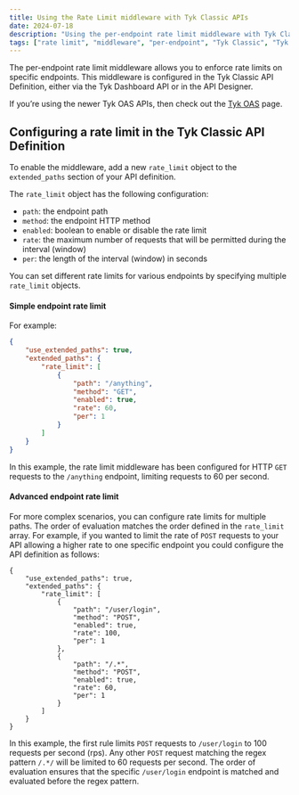 ```yaml
---
title: Using the Rate Limit middleware with Tyk Classic APIs
date: 2024-07-18
description: "Using the per-endpoint rate limit middleware with Tyk Classic APIs"
tags: ["rate limit", "middleware", "per-endpoint", "Tyk Classic", "Tyk Classic API"]
---
```


The per-endpoint rate limit middleware allows you to enforce rate limits
on specific endpoints. This middleware is configured in the Tyk Classic
API Definition, either via the Tyk Dashboard API or in the API Designer.

If you’re using the newer Tyk OAS APIs, then check out the [Tyk OAS](https://tyk.io/docs/product-stack/tyk-gateway/middleware/endpoint-rate-limit-oas/) page.
## Configuring a rate limit in the Tyk Classic API Definition

To enable the middleware, add a new `rate_limit` object to the `extended_paths` section of your API definition.

The `rate_limit` object has the following configuration:

- `path`: the endpoint path
- `method`: the endpoint HTTP method
- `enabled`: boolean to enable or disable the rate limit
- `rate`: the maximum number of requests that will be permitted during the interval (window)
- `per`: the length of the interval (window) in seconds

You can set different rate limits for various endpoints by specifying multiple `rate_limit` objects.

#### Simple endpoint rate limit

For example:

```json  {linenos=true, linenostart=1}
{
    "use_extended_paths": true,
    "extended_paths": {
        "rate_limit": [
            {
                "path": "/anything",
                "method": "GET",
                "enabled": true,
                "rate": 60,
                "per": 1
            }
        ]
    }
}
```

In this example, the rate limit middleware has been configured for HTTP
`GET` requests to the `/anything` endpoint, limiting requests to 60 per
second.

#### Advanced endpoint rate limit

For more complex scenarios, you can configure rate limits for multiple
paths. The order of evaluation matches the order defined in the
`rate_limit` array. For example, if you wanted to limit the rate of `POST` requests to
your API allowing a higher rate to one specific endpoint you could configure the API definition as follows: 

```
{
    "use_extended_paths": true,
    "extended_paths": {
        "rate_limit": [
            {
                "path": "/user/login",
                "method": "POST",
                "enabled": true,
                "rate": 100,
                "per": 1
            },
            {
                "path": "/.*",
                "method": "POST",
                "enabled": true,
                "rate": 60,
                "per": 1
            }
        ]
    }
}
```

In this example, the first rule limits `POST` requests to
`/user/login` to 100 requests per second (rps). Any other `POST` request matching
the regex pattern `/.*/` will be limited to 60 requests per second. The
order of evaluation ensures that the specific `/user/login` endpoint is
matched and evaluated before the regex pattern.
